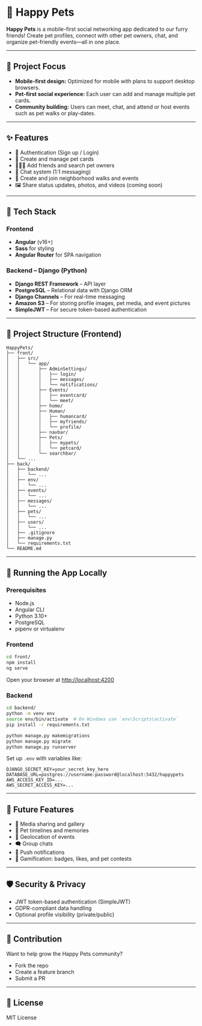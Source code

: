 # 🐾 Happy Pets

**Happy Pets** is a mobile-first social networking app dedicated to our furry friends! Create pet profiles, connect with other pet owners, chat, and organize pet-friendly events—all in one place.

---

## 📱 Project Focus

- **Mobile-first design:** Optimized for mobile with plans to support desktop browsers.
- **Pet-first social experience:** Each user can add and manage multiple pet cards.
- **Community building:** Users can meet, chat, and attend or host events such as pet walks or play-dates.

---

## ✨ Features

- 🔐 Authentication (Sign up / Login)
- 🐶 Create and manage pet cards
- 🧑‍🤝‍🧑 Add friends and search pet owners
- 💬 Chat system (1:1 messaging)
- 📍 Create and join neighborhood walks and events
- 🖼 Share status updates, photos, and videos (coming soon)

---

## 🚀 Tech Stack

### Frontend

- **Angular** (v16+)
- **Sass** for styling
- **Angular Router** for SPA navigation

### Backend – Django (Python)

- **Django REST Framework** – API layer
- **PostgreSQL** – Relational data with Django ORM
- **Django Channels** – For real-time messaging
- **Amazon S3** – For storing profile images, pet media, and event pictures
- **SimpleJWT** – For secure token-based authentication

---

## 📁 Project Structure (Frontend)

```
HappyPets/
├── front/
│   ├── src/
│   │   └── app/
│   │       ├── AdminSettings/
│   │       │   ├── login/
│   │       │   ├── messages/
│   │       │   └── notifications/
│   │       ├── Events/
│   │       │   ├── eventcard/
│   │       │   └── meet/
│   │       ├── home/
│   │       ├── Human/
│   │       │   ├── humancard/
│   │       │   ├── myfriends/
│   │       │   └── profile/
│   │       ├── navbar/
│   │       ├── Pets/
│   │       │   ├── mypets/
│   │       │   └── petcard/
│   │       └── searchbar/
│   └── ...
├── back/
│   ├── backend/
│   │   └── ...
│   ├── env/
│   │   └── ...
│   ├── events/
│   │   └── ...
│   ├── messages/
│   │   └── ...
│   ├── pets/
│   │   └── ...
│   ├── users/
│   │   └── ...
│   ├── .gitignore
│   ├── manage.py
│   └── requirements.txt
└── README.md
```

---

## 🧪 Running the App Locally

### Prerequisites

- Node.js
- Angular CLI
- Python 3.10+
- PostgreSQL
- pipenv or virtualenv

### Frontend

```bash
cd front/
npm install
ng serve
```

Open your browser at [http://localhost:4200](http://localhost:4200)

### Backend

```bash
cd backend/
python -m venv env
source env/bin/activate  # On Windows use `env\Scripts\activate`
pip install -r requirements.txt

python manage.py makemigrations
python manage.py migrate
python manage.py runserver
```

Set up `.env` with variables like:

```
DJANGO_SECRET_KEY=your_secret_key_here
DATABASE_URL=postgres://username:password@localhost:5432/happypets
AWS_ACCESS_KEY_ID=...
AWS_SECRET_ACCESS_KEY=...
```

---

## 🧩 Future Features

- 📸 Media sharing and gallery
- 🐾 Pet timelines and memories
- 📍 Geolocation of events
- 🗨️ Group chats
- 🔔 Push notifications
- 🎁 Gamification: badges, likes, and pet contests

---

## 🛡️ Security & Privacy

- JWT token-based authentication (SimpleJWT)
- GDPR-compliant data handling
- Optional profile visibility (private/public)

---

## 🤝 Contribution

Want to help grow the Happy Pets community?

- Fork the repo
- Create a feature branch
- Submit a PR

---

## 📄 License

MIT License
